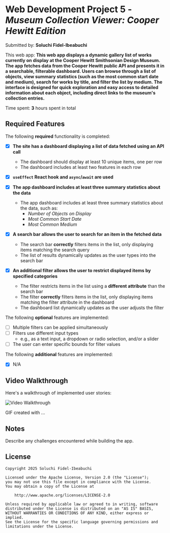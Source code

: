 # Web Development Project 5 - *Museum Collection Viewer: Cooper Hewitt Edition*

Submitted by: **Soluchi Fidel-Ibeabuchi**

This web app: **This web app displays a dynamic gallery list of works currently on display at the Cooper Hewitt Smithsonian Design Museum. The app fetches data from the Cooper Hewitt public API and presents it in a searchable, filterable dashboard. Users can browse through a list of objects, view summary statistics (such as the most common start date and medium), search for works by title, and filter the list by medium. The interface is designed for quick exploration and easy access to detailed information about each object, including direct links to the museum's collection entries.**

Time spent: **3** hours spent in total

<!--
## Project Overview

**CH Gallery List** is a responsive web application that provides an interactive dashboard for exploring works currently on display at the Cooper Hewitt Smithsonian Design Museum. Leveraging the Cooper Hewitt public API, the app fetches and displays a dynamic list of gallery objects, allowing users to easily browse, search, and filter through the museum’s collection.

Key features include:
- **Live Data Fetching:** Retrieves up-to-date information about objects on display directly from the museum’s API.
- **Search Functionality:** Users can search for works by title, with results updating in real time as they type.
- **Category Filtering:** A dropdown filter enables users to restrict the displayed list by medium, making it easy to focus on specific types of works.
- **Summary Statistics:** The dashboard highlights key statistics, such as the total number of works on display, the most common start date, and the most common medium.
- **Detailed Object Information:** Each item in the list displays essential details and provides a direct link to the full object entry on the museum’s website.
- **User-Friendly Interface:** The app is designed for quick exploration, with a clean layout and responsive design for accessibility on various devices.

This project demonstrates proficiency in React, asynchronous data fetching, state management, and UI/UX best practices for data-driven applications.

-->

## Required Features

The following **required** functionality is completed:

- [x] **The site has a dashboard displaying a list of data fetched using an API call**
  - The dashboard should display at least 10 unique items, one per row
  - The dashboard includes at least two features in each row
- [x] **`useEffect` React hook and `async`/`await` are used**
- [x] **The app dashboard includes at least three summary statistics about the data** 
  - The app dashboard includes at least three summary statistics about the data, such as:
    - *Number of Objects on Display*
    - *Most Common Start Date*
    - *Most Common Medium*


- [x] **A search bar allows the user to search for an item in the fetched data**
  - The search bar **correctly** filters items in the list, only displaying items matching the search query
  - The list of results dynamically updates as the user types into the search bar
- [x] **An additional filter allows the user to restrict displayed items by specified categories**
  - The filter restricts items in the list using a **different attribute** than the search bar 
  - The filter **correctly** filters items in the list, only displaying items matching the filter attribute in the dashboard
  - The dashboard list dynamically updates as the user adjusts the filter

The following **optional** features are implemented:

- [ ] Multiple filters can be applied simultaneously
- [ ] Filters use different input types
  - e.g., as a text input, a dropdown or radio selection, and/or a slider
- [ ] The user can enter specific bounds for filter values

The following **additional** features are implemented:

* [x] N/A

## Video Walkthrough

Here's a walkthrough of implemented user stories:

<img src='museum-walkthrough.gif.gif' title='Video Walkthrough' width='' alt='Video Walkthrough' />

<!-- Replace this with whatever GIF tool you used! -->
GIF created with ...  
<!-- Recommended tools:
[Kap](https://getkap.co/) for macOS
[ScreenToGif](https://www.screentogif.com/) for Windows
[peek](https://github.com/phw/peek) for Linux. -->

## Notes

Describe any challenges encountered while building the app.

## License

    Copyright 2025 Soluchi Fidel-Ibeabuchi

    Licensed under the Apache License, Version 2.0 (the "License");
    you may not use this file except in compliance with the License.
    You may obtain a copy of the License at

        http://www.apache.org/licenses/LICENSE-2.0

    Unless required by applicable law or agreed to in writing, software
    distributed under the License is distributed on an "AS IS" BASIS,
    WITHOUT WARRANTIES OR CONDITIONS OF ANY KIND, either express or implied.
    See the License for the specific language governing permissions and
    limitations under the License.